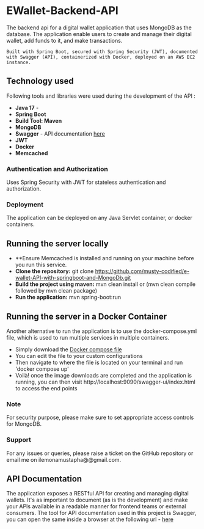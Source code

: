 # EWallet-Backend-API
The backend api for a digital wallet application that uses MongoDB as the database.
The application enable users to create and manage their digital wallet, add funds to it, and make transactions.

`Built with Spring Boot, secured with Spring Security (JWT), documented with Swagger (API),
containerized with Docker, deployed on an AWS EC2 instance.`

## Technology  used ##
Following tools and libraries were used during the development of the API :
- **Java 17** -
- **Spring Boot** 
- **Build Tool: Maven**
- **MongoDB** 
- **Swagger** - API documentation [here](http://localhost:9090/swagger-ui/index.html#/)
- **JWT** 
- **Docker**
- **Memcached**


### Authentication and Authorization
Uses Spring Security with JWT for stateless authentication and authorization.

### Deployment
The application can be deployed on any Java Servlet container, or docker containers.

## Running the server locally ##
* **Ensure Memcached is installed and running on your machine before you run this service.
* **Clone the repository:** git clone https://github.com/musty-codified/e-wallet-API-with-springboot-and-MongoDb.git
* **Build the project using maven:** mvn clean install or (mvn clean compile followed by mvn clean package)
* **Run the application:** mvn spring-boot:run


## Running the server in a Docker Container ##
Another alternative to run the application is to use the docker-compose.yml file, which is used to run multiple services in multiple containers.
* Simply download the [Docker compose file](https://github.com/musty-codified/e-Wallet-API-with-Springboot-and-MongoDB/blob/main/docker-compose.yml)
* You can edit the file to your custom configurations
* Then navigate to where the file is located on your terminal and run 'docker compose up'
* Voilà! once the image downloads are completed and the application is running, you can then visit http://localhost:9090/swagger-ui/index.html to access the end points

### Note
For security purpose, please make sure to set appropriate access controls for MongoDB.

### Support
For any issues or queries, please raise a ticket on the GitHub repository or email me on ilemonamustapha@@gmail.com.

## API Documentation ##
The application exposes a RESTful API for creating and managing digital wallets.
It's as important to document (as is the development) and make your APIs available in a readable manner for frontend teams or external consumers.
The tool for API documentation used in this project is Swagger, you can open the same inside a browser at the following url - [here](http://localhost:9090/swagger-ui/index.html#/)






